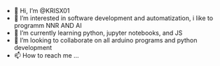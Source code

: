 - 👋 Hi, I’m @KRISX01
- 👀 I’m interested in software development and automatization, i like to programm NNR AND AI 
- 🌱 I’m currently learning python, jupyter notebooks, and JS 
- 💞️ I’m looking to collaborate on all arduino programs and python development 
- 📫 How to reach me ...

<!---
KRISX01/KRISX01 is a ✨ special ✨ repository because its `README.md` (this file) appears on your GitHub profile.
You can click the Preview link to take a look at your changes.
--->

